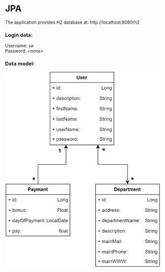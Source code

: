 # JPA
The application provides H2 database at: http://localhost:8080/h2

### Login data:
Username: *sa*\
Password: <*none>*

### Data model:

<p align="center">
<img align="center" alt="Data model" src="docs/Data%20model%20v2.png" width="500">
</p>

